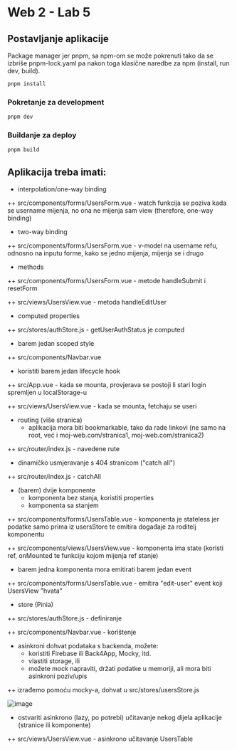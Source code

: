 # Web 2 - Lab 5

## Postavljanje aplikacije

Package manager jer pnpm, sa npm-om se može pokrenuti tako da se izbriše pnpm-lock.yaml pa nakon toga klasične naredbe za npm (install, run dev, build).

```sh
pnpm install
```

### Pokretanje za development

```sh
pnpm dev
```

### Buildanje za deploy

```sh
pnpm build
```

## Aplikacija treba imati:

- interpolation/one-way binding

++ src/components/forms/UsersForm.vue - watch funkcija se poziva kada se username mijenja, no ona ne mijenja sam view (therefore, one-way binding)

- two-way binding

++ src/components/forms/UsersForm.vue - v-model na username refu, odnosno na inputu forme, kako se jedno mijenja, mijenja se i drugo

- methods

++ src/components/forms/UsersForm.vue - metode handleSubmit i resetForm

++ src/views/UsersView.vue - metoda handleEditUser

- computed properties

++ src/stores/authStore.js - getUserAuthStatus je computed

- barem jedan scoped style

++ src/components/Navbar.vue

- koristiti barem jedan lifecycle hook

++ src/App.vue - kada se mounta, provjerava se postoji li stari login spremljen u localStorage-u

++ src/views/UsersView.vue - kada se mounta, fetchaju se useri

- routing (više stranica)
  - aplikacija mora biti bookmarkable, tako da rade linkovi (ne samo na root, već i moj-web.com/stranica1, moj-web.com/stranica2)

++ src/router/index.js - navedene rute

 - dinamičko usmjeravanje s 404 stranicom ("catch all")

++ src/router/index.js - catchAll

- (barem) dvije komponente
  - komponenta bez stanja, koristiti properties
  - komponenta sa stanjem

++ src/components/forms/UsersTable.vue - komponenta je stateless jer podatke samo prima iz usersStore te emitira događaje za roditelj komponentu

++ src/components/views/UsersView.vue - komponenta ima state (koristi ref, onMounted te funkciju kojom mijenja ref stanje)

- barem jedna komponenta mora emitirati barem jedan event

++ src/components/forms/UsersTable.vue - emitira "edit-user" event koji UsersView "hvata"

- store (Pinia)

++ src/stores/authStore.js - definiranje

++ src/components/Navbar.vue - korištenje

- asinkroni dohvat podataka s backenda, možete:
  - koristiti Firebase ili Back4App, Mocky, itd.
  - vlastiti storage, ili
  - možete mock napraviti, držati podatke u memoriji, ali mora biti asinkroni poziv/upis

++ izrađemo pomoću mocky-a, dohvat u src/stores/usersStore.js

![image](https://github.com/user-attachments/assets/ed967da4-8ad3-4e9c-9781-317166794ba8)


- ostvariti asinkrono (lazy, po potrebi) učitavanje nekog dijela aplikacije (stranice ili komponente)

++ src/views/UsersView.vue - asinkrono učitavanje UsersTable
